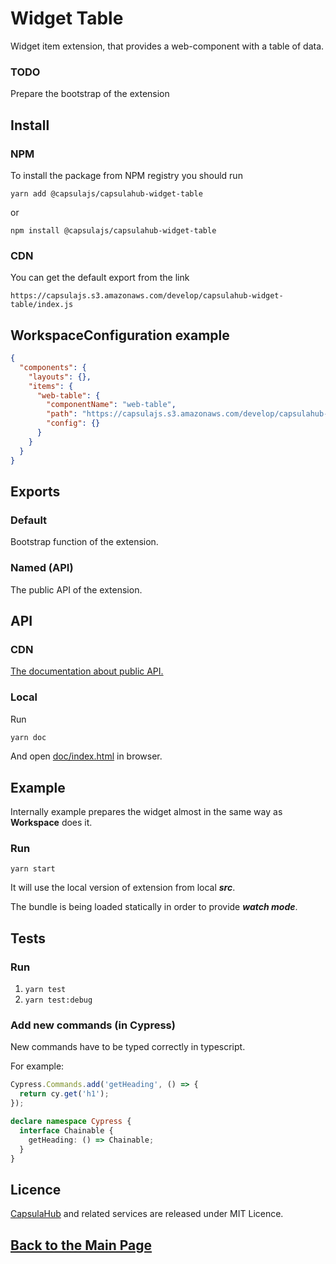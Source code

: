 # Widget Table

Widget item extension, that provides a web-component with a table of data.

### TODO

Prepare the bootstrap of the extension 

## Install

### NPM

To install the package from NPM registry you should run

    yarn add @capsulajs/capsulahub-widget-table

or

    npm install @capsulajs/capsulahub-widget-table

### CDN

You can get the default export from the link

    https://capsulajs.s3.amazonaws.com/develop/capsulahub-widget-table/index.js

## WorkspaceConfiguration example
```json
{
  "components": {
    "layouts": {},
    "items": {
      "web-table": {
        "componentName": "web-table",
        "path": "https://capsulajs.s3.amazonaws.com/develop/capsulahub-widget-table/index.js",
        "config": {}
      }
    }
  }
}
```

## Exports

### Default

Bootstrap function of the extension.

### Named (API)

The public API of the extension.

## API

### CDN

[The documentation about public API.](https://capsulajs.s3.amazonaws.com/develop/capsulahub-widget-table/doc/index.html)

### Local

Run 

```bash
yarn doc
```

And open [doc/index.html](./doc/index.html) in browser.

## Example

Internally example prepares the widget almost in the same way as **Workspace** does it.

### Run

`yarn start`

It will use the local version of extension from local **_src_**.

The bundle is being loaded statically in order to provide **_watch mode_**.

## Tests

### Run

1) `yarn test`
2) `yarn test:debug`

### Add new commands (in Cypress)

New commands have to be typed correctly in typescript.

For example:

```typescript
Cypress.Commands.add('getHeading', () => {
  return cy.get('h1');
});

declare namespace Cypress {
  interface Chainable {
    getHeading: () => Chainable;
  }
}
```

## Licence

[CapsulaHub](https://github.com/capsulajs/capsulahub) and related services are released under MIT Licence.

## [Back to the Main Page](../../README.md)

